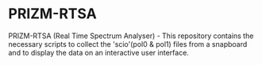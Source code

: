 # PRIZM-RTSA
PRIZM-RTSA (Real Time Spectrum Analyser) - This repository contains the necessary scripts to collect the 'scio'(pol0 &amp; pol1) files from a snapboard and to display the data on an interactive user interface.
